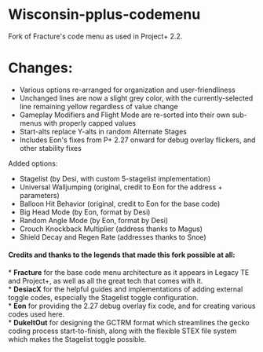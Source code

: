 # Wisconsin-pplus-codemenu

Fork of Fracture's code menu as used in Project+ 2.2.

# Changes:
* Various options re-arranged for organization and user-friendliness
* Unchanged lines are now a slight grey color, with the currently-selected line remaining yellow regardless of value change
* Gameplay Modifiers and Flight Mode are re-sorted into their own sub-menus with properly capped values
* Start-alts replace Y-alts in random Alternate Stages
* Includes Eon's fixes from P+ 2.27 onward for debug overlay flickers, and other stability fixes

Added options:
* Stagelist (by Desi, with custom 5-stagelist implementation)
* Universal Walljumping (original, credit to Eon for the address + parameters)
* Balloon Hit Behavior (original, credit to Eon for the base code)
* Big Head Mode (by Eon, format by Desi)
* Random Angle Mode (by Eon, format by Desi)
* Crouch Knockback Multiplier (address thanks to Magus)
* Shield Decay and Regen Rate (addresses thanks to Snoe)

#### Credits and thanks to the legends that made this fork possible at all:  
\* **Fracture** for the base code menu architecture as it appears in Legacy TE and Project+, as well as all the great tech that comes with it.  
\* **DesiacX** for the helpful guides and implementations of adding external toggle codes, especially the Stagelist toggle configuration.  
\* **Eon** for providing the 2.27 debug overlay fix code, and for creating various codes used here.  
\* **DukeItOut** for designing the GCTRM format which streamlines the gecko coding process start-to-finish, along with the flexible STEX file system which makes the Stagelist toggle possible.
